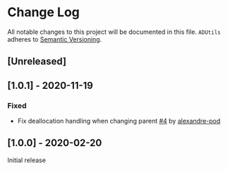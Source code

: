 # Change Log
All notable changes to this project will be documented in this file.
`ADUtils` adheres to [Semantic Versioning](http://semver.org/).

## [Unreleased]

## [1.0.1] - 2020-11-19

### Fixed

- Fix deallocation handling when changing parent [#4](https://github.com/faberNovel/Coordinator/pull/3) by [alexandre-pod](https://github.com/alexandre-pod)

## [1.0.0] - 2020-02-20

Initial release

